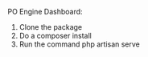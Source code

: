 PO Engine Dashboard:

1. Clone the package
2. Do a composer install
3. Run the command php artisan serve

